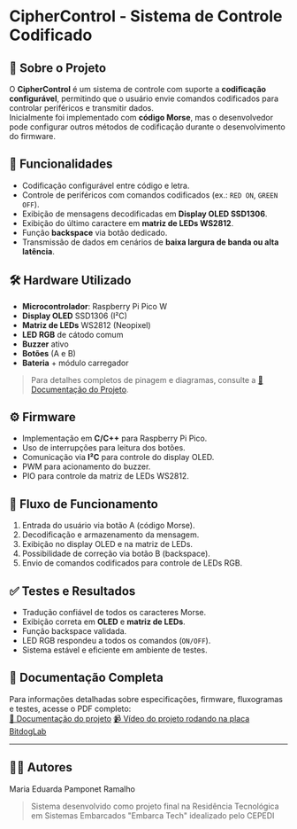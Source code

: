 # CipherControl - Sistema de Controle Codificado

## 📖 Sobre o Projeto
O **CipherControl** é um sistema de controle com suporte a **codificação configurável**, permitindo que o usuário envie comandos codificados para controlar periféricos e transmitir dados.  
Inicialmente foi implementado com **código Morse**, mas o desenvolvedor pode configurar outros métodos de codificação durante o desenvolvimento do firmware.

## 🚀 Funcionalidades
- Codificação configurável entre código e letra.
- Controle de periféricos com comandos codificados (ex.: `RED ON`, `GREEN OFF`).
- Exibição de mensagens decodificadas em **Display OLED SSD1306**.
- Exibição do último caractere em **matriz de LEDs WS2812**.
- Função **backspace** via botão dedicado.
- Transmissão de dados em cenários de **baixa largura de banda ou alta latência**.

## 🛠️ Hardware Utilizado
- **Microcontrolador**: Raspberry Pi Pico W  
- **Display OLED** SSD1306 (I²C)  
- **Matriz de LEDs** WS2812 (Neopixel)  
- **LED RGB** de cátodo comum  
- **Buzzer** ativo  
- **Botões** (A e B)  
- **Bateria** + módulo carregador  

> Para detalhes completos de pinagem e diagramas, consulte a [📄 Documentação do Projeto](./DocumentaçãoCipherControl.pdf).

## ⚙️ Firmware
- Implementação em **C/C++** para Raspberry Pi Pico.  
- Uso de interrupções para leitura dos botões.  
- Comunicação via **I²C** para controle do display OLED.  
- PWM para acionamento do buzzer.  
- PIO para controle da matriz de LEDs WS2812.  

## 🔄 Fluxo de Funcionamento
1. Entrada do usuário via botão A (código Morse).  
2. Decodificação e armazenamento da mensagem.  
3. Exibição no display OLED e na matriz de LEDs.  
4. Possibilidade de correção via botão B (backspace).  
5. Envio de comandos codificados para controle de LEDs RGB.

## ✅ Testes e Resultados
- Tradução confiável de todos os caracteres Morse.  
- Exibição correta em **OLED** e **matriz de LEDs**.  
- Função backspace validada.  
- LED RGB respondeu a todos os comandos (`ON/OFF`).  
- Sistema estável e eficiente em ambiente de testes.

## 📎 Documentação Completa
Para informações detalhadas sobre especificações, firmware, fluxogramas e testes, acesse o PDF completo:  
[📄 Documentação do projeto](./DocumentaçãoCipherControl.pdf)
[📹 Vídeo do projeto rodando na placa BitdogLab](https://drive.google.com/file/d/1BXs-ztoPsoe8T88Evhrz3iMr0X34cBi5/view?usp=sharing)

---

## 👨‍💻 Autores
Maria Eduarda Pamponet Ramalho
>Sistema desenvolvido como projeto final na Residência Tecnológica em Sistemas Embarcados "Embarca Tech" idealizado pelo CEPEDI
